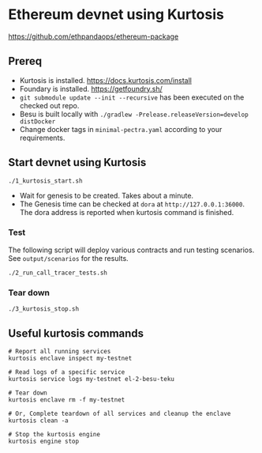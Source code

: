 # Ethereum devnet using Kurtosis
https://github.com/ethpandaops/ethereum-package

## Prereq
- Kurtosis is installed. https://docs.kurtosis.com/install
- Foundary is installed. https://getfoundry.sh/
- `git submodule update --init --recursive` has been executed on the checked out repo.
- Besu is built locally with `./gradlew -Prelease.releaseVersion=develop distDocker`
- Change docker tags in `minimal-pectra.yaml` according to your requirements.

## Start devnet using Kurtosis

```shell
./1_kurtosis_start.sh
```
- Wait for genesis to be created. Takes about a minute.
- The Genesis time can be checked at `dora` at `http://127.0.0.1:36000`. The dora address is reported when kurtosis 
command is finished.

### Test
The following script will deploy various contracts and run testing scenarios. See `output/scenarios` for the results.

```shell
./2_run_call_tracer_tests.sh
```

### Tear down
```shell
./3_kurtosis_stop.sh
```

## Useful kurtosis commands
```shell
# Report all running services
kurtosis enclave inspect my-testnet

# Read logs of a specific service
kurtosis service logs my-testnet el-2-besu-teku  

# Tear down
kurtosis enclave rm -f my-testnet

# Or, Complete teardown of all services and cleanup the enclave
kurtosis clean -a

# Stop the kurtosis engine
kurtosis engine stop
```